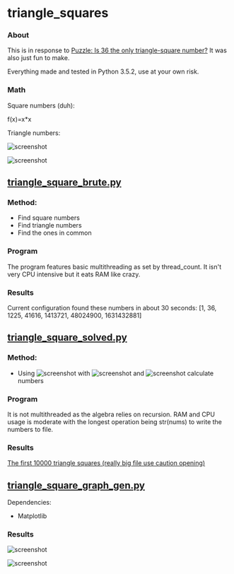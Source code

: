 # triangle_squares

### About
This is in response to [Puzzle: Is 36 the only triangle-square number?](https://www.youtube.com/watch?v=Gh8h8MJFFdI) It was also just fun to make.

Everything made and tested in Python 3.5.2, use at your own risk.

### Math
Square numbers (duh):

f(x)=x*x

Triangle numbers:

![screenshot](https://upload.wikimedia.org/wikipedia/commons/thumb/1/1c/First_six_triangular_numbers.svg/220px-First_six_triangular_numbers.svg.png)

![screenshot](https://wikimedia.org/api/rest_v1/media/math/render/svg/25483dd341ee5ef3b10a6594c60d7366d4dffe8b)

## [triangle_square_brute.py](https://github.com/jsheradin/triangle_squares/blob/master/triangle_square_brute.py)

### Method:
* Find square numbers
* Find triangle numbers
* Find the ones in common

### Program
The program features basic multithreading as set by thread_count. It isn't very CPU intensive but it eats RAM like crazy.

### Results
Current configuration found these numbers in about 30 seconds:
[1, 36, 1225, 41616, 1413721, 48024900, 1631432881]

## [triangle_square_solved.py](https://github.com/jsheradin/triangle_squares/blob/master/triangle_square_solved.py)

### Method:
* Using ![screenshot](https://wikimedia.org/api/rest_v1/media/math/render/svg/ca7e8212d48865d696c7bdabf9c28508d3df67b0) with ![screenshot](https://wikimedia.org/api/rest_v1/media/math/render/svg/a60c168417a797edeccbb2990524bf29c0bd0acc) and ![screenshot](https://wikimedia.org/api/rest_v1/media/math/render/svg/769837e6f47fab8d3a05dad584fd3503a31c3565) calculate numbers

### Program
It is not multithreaded as the algebra relies on recursion. RAM and CPU usage is moderate with the longest operation being str(nums) to write the numbers to file.

### Results
[The first 10000 triangle squares (really big file use caution opening)](https://github.com/jsheradin/triangle_squares/blob/master/triangle_squares.txt)

## [triangle_square_graph_gen.py](https://github.com/jsheradin/triangle_squares/blob/master/triangle_square_graph_gen.py)

Dependencies:
* Matplotlib

### Results

![screenshot](https://raw.githubusercontent.com/jsheradin/triangle_squares/master/triangle_squares_graph_occurrence.png)

![screenshot](https://raw.githubusercontent.com/jsheradin/triangle_squares/master/triangle_squares_graph_terminating_digit.png)
